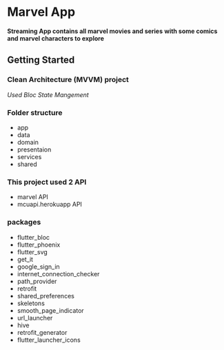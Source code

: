 # Marvel App

**Streaming App contains all marvel movies and series**
**with some comics and marvel characters to explore**


## Getting Started
### Clean Architecture (MVVM) project
*Used Bloc State Mangement*

### Folder structure
- app
- data
- domain
- presentaion
- services
- shared



### This project used 2 API 
* marvel API
* mcuapi.herokuapp API

### packages
- flutter_bloc
- flutter_phoenix
- flutter_svg
- get_it
- google_sign_in
- internet_connection_checker
- path_provider
- retrofit
- shared_preferences
- skeletons
- smooth_page_indicator
- url_launcher
- hive
- retrofit_generator
- flutter_launcher_icons







